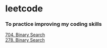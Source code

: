 # leetcode
### To practice improving my coding skills

[704. Binary Search](https://github.com/zhengshunze/leetcode/blob/main/Binary%20Search/704.py)  
[278. Binary Search](https://github.com/zhengshunze/leetcode/blob/main/Binary%20Search/278.py)

